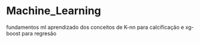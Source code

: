 # Machine_Learning
fundamentos ml aprendizado dos conceitos de K-nn para calcificação e xg-boost para regresão 
